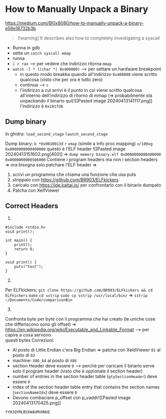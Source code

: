 # How to Manually Unpack a Binary
https://medium.com/@0x8080/how-to-manually-unpack-a-binary-e56e18732b3b

>[!warning] It describes also
>how to completely investigating a syscall



- Runna in gdb
- setta un `catch syscall mmap`
- runna
- `i r rax` -->  per vedere che indirizzo ritorna `mmap`
- `watch -l * ((char *) 0x400000)` -->  per settare un hardware breakpoint
	- in questo modo breakka quando all'indirizzo `0x400000` viene scritto qualcosa
	  (visto che per ora è tutto zero)
	- continua -->  `c`
	- l'indirizzo a cui arrivi è il punto in cui viene scritto qualcosa all'interno dell'indirizzo di ritorno di mmap (=> probabilmente sta unpackando il binario qui)![[Pasted image 20240413141117.png]]
	  l'indirizzo è `0x101fd8`

## Dump binary
In ghidra:
`load_second_stage`
`launch_second_stage`

Dump binary:
`b *0x0010013d`
`r`
`vmap` (simile a info proc mapping)
`x/100xg 0x0000000000400000`
questo è l'ELF header
![[Pasted image 20240413151602.png|400]]
=>
`dump memory binary.elf 0x0000000000400000 0x0000000000506000`
Contiene i program headers ma non i section headers
=>
ora bisogna solo patchare l'ELF header
=>
1) scrivi un programma che chiama una funzione che usa puts
2) strippalo con https://github.com/BR903/ELFkickers 
3) caricalo con https://ide.kaitai.io/ per confrontarlo con il binario dumpato
4) Patcha con XelfViewer

## Correct Headers

1)

```
#include <stdio.h>
void print();

int main() {
	print();
	return 0;
}

void print() {
	puts("test");
}
```

2)
Per ELFkickers:
`git clone https://github.com/BR903/ELFkickers && cd ELFkickers`
`make`
`cd sstrip`
`sudo cp sstrip /usr/local/bin/`
=>
`sstrip ~/Documents/Code/comparisonBin`

3)
Confronta byte per byte con il programma che hai creato (le uniche cose che differiscono sono gli offset)
=>
https://en.wikipedia.org/wiki/Executable_and_Linkable_Format -->   per capire a cosa servono  
                                                         questi bytes
Correzioni:
- Al posto di Little Endian c'era Big Endian =>  patcha con XeldViewer `01` al posto di `02`
- machine: `X86_64` al posto di `X86`
- section Header deve essere `0` -->  perchè per caricare il binario serve solo il program header (visto che è opzionale il section header)
-  number of entries in the section header table (`qtySectionHeader`) deve essere `0` 
-  index of the section header table entry that contains the section names
    (`sectionNameIdx`) deve essere `0`
- Devono combaciare p_offset con p_vaddr![[Pasted image 20240413170425.png]]



`YYHJQYMLBSXWAUMVHNUE`